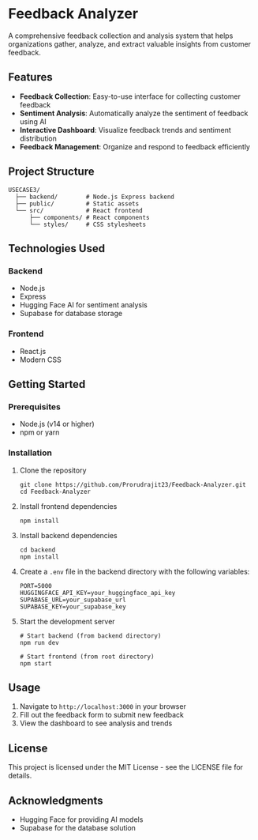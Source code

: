 # Feedback Analyzer

A comprehensive feedback collection and analysis system that helps organizations gather, analyze, and extract valuable insights from customer feedback.

## Features

- **Feedback Collection**: Easy-to-use interface for collecting customer feedback
- **Sentiment Analysis**: Automatically analyze the sentiment of feedback using AI
- **Interactive Dashboard**: Visualize feedback trends and sentiment distribution
- **Feedback Management**: Organize and respond to feedback efficiently

## Project Structure

```
USECASE3/
  ├── backend/        # Node.js Express backend
  ├── public/         # Static assets
  └── src/            # React frontend
      ├── components/ # React components
      └── styles/     # CSS stylesheets
```

## Technologies Used

### Backend
- Node.js
- Express
- Hugging Face AI for sentiment analysis
- Supabase for database storage

### Frontend
- React.js
- Modern CSS

## Getting Started

### Prerequisites
- Node.js (v14 or higher)
- npm or yarn

### Installation

1. Clone the repository
   ```
   git clone https://github.com/Prorudrajit23/Feedback-Analyzer.git
   cd Feedback-Analyzer
   ```

2. Install frontend dependencies
   ```
   npm install
   ```

3. Install backend dependencies
   ```
   cd backend
   npm install
   ```

4. Create a `.env` file in the backend directory with the following variables:
   ```
   PORT=5000
   HUGGINGFACE_API_KEY=your_huggingface_api_key
   SUPABASE_URL=your_supabase_url
   SUPABASE_KEY=your_supabase_key
   ```

5. Start the development server
   ```
   # Start backend (from backend directory)
   npm run dev
   
   # Start frontend (from root directory)
   npm start
   ```

## Usage

1. Navigate to `http://localhost:3000` in your browser
2. Fill out the feedback form to submit new feedback
3. View the dashboard to see analysis and trends

## License

This project is licensed under the MIT License - see the LICENSE file for details.

## Acknowledgments

- Hugging Face for providing AI models
- Supabase for the database solution